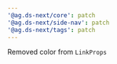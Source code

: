 ```yaml
---
'@ag.ds-next/core': patch
'@ag.ds-next/side-nav': patch
'@ag.ds-next/tags': patch
---
```


Removed color from `LinkProps`
